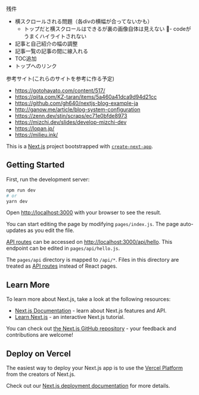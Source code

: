 残件
- 横スクロールされる問題（各divの横幅が合ってないかも）
  - トップだと横スクロールはできるが裏の画像自体は見えない
- codeがうまくハイライトされない
- 記事と自己紹介の幅の調整
- 記事一覧の記事の間に線入れる
- TOC追加
- トップへのリンク


参考サイト(これらのサイトを参考に作る予定)
- https://gotohayato.com/content/517/
- https://qiita.com/KZ-taran/items/5a460a41dca9d94d21cc
- https://github.com/gh640/nextjs-blog-example-ja
- http://ganow.me/article/blog-system-configuration
- https://zenn.dev/stin/scraps/ec71e0bfde8973
- https://mizchi.dev/slides/develop-mizchi-dev
- https://lopan.jp/
- https://milieu.ink/

This is a [Next.js](https://nextjs.org/) project bootstrapped with [`create-next-app`](https://github.com/vercel/next.js/tree/canary/packages/create-next-app).

## Getting Started

First, run the development server:

```bash
npm run dev
# or
yarn dev
```

Open [http://localhost:3000](http://localhost:3000) with your browser to see the result.

You can start editing the page by modifying `pages/index.js`. The page auto-updates as you edit the file.

[API routes](https://nextjs.org/docs/api-routes/introduction) can be accessed on [http://localhost:3000/api/hello](http://localhost:3000/api/hello). This endpoint can be edited in `pages/api/hello.js`.

The `pages/api` directory is mapped to `/api/*`. Files in this directory are treated as [API routes](https://nextjs.org/docs/api-routes/introduction) instead of React pages.

## Learn More

To learn more about Next.js, take a look at the following resources:

- [Next.js Documentation](https://nextjs.org/docs) - learn about Next.js features and API.
- [Learn Next.js](https://nextjs.org/learn) - an interactive Next.js tutorial.

You can check out [the Next.js GitHub repository](https://github.com/vercel/next.js/) - your feedback and contributions are welcome!

## Deploy on Vercel

The easiest way to deploy your Next.js app is to use the [Vercel Platform](https://vercel.com/new?utm_medium=default-template&filter=next.js&utm_source=create-next-app&utm_campaign=create-next-app-readme) from the creators of Next.js.

Check out our [Next.js deployment documentation](https://nextjs.org/docs/deployment) for more details.
